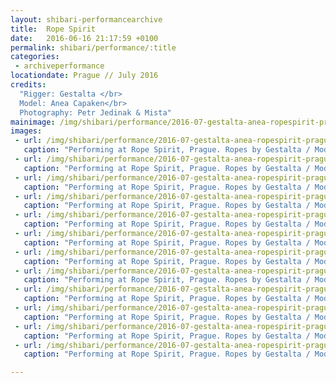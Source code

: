 ```yaml
---
layout: shibari-performancearchive
title:  Rope Spirit
date:   2016-06-16 21:17:59 +0100
permalink: shibari/performance/:title
categories:
 - archiveperformance
locationdate: Prague // July 2016
credits:
  "Rigger: Gestalta </br>
  Model: Anea Capaken</br>
  Photography: Petr Jedinak & Mista"
mainimage: /img/shibari/performance/2016-07-gestalta-anea-ropespirit-prague/gestalta-anea-ropespirit3.jpg
images:
 - url: /img/shibari/performance/2016-07-gestalta-anea-ropespirit-prague/gestalta-anea-ropespirit1.jpg
   caption: "Performing at Rope Spirit, Prague. Ropes by Gestalta / Model: Anea Capaken"
 - url: /img/shibari/performance/2016-07-gestalta-anea-ropespirit-prague/gestalta-anea-ropespirit2.jpg
   caption: "Performing at Rope Spirit, Prague. Ropes by Gestalta / Model: Anea Capaken"
 - url: /img/shibari/performance/2016-07-gestalta-anea-ropespirit-prague/gestalta-anea-ropespirit3.jpg
   caption: "Performing at Rope Spirit, Prague. Ropes by Gestalta / Model: Anea Capaken"
 - url: /img/shibari/performance/2016-07-gestalta-anea-ropespirit-prague/gestalta-anea-ropespirit4.jpg
   caption: "Performing at Rope Spirit, Prague. Ropes by Gestalta / Model: Anea Capaken"
 - url: /img/shibari/performance/2016-07-gestalta-anea-ropespirit-prague/gestalta-anea-ropespirit5.jpg
   caption: "Performing at Rope Spirit, Prague. Ropes by Gestalta / Model: Anea Capaken"
 - url: /img/shibari/performance/2016-07-gestalta-anea-ropespirit-prague/gestalta-anea-ropespirit6.jpg
   caption: "Performing at Rope Spirit, Prague. Ropes by Gestalta / Model: Anea Capaken"
 - url: /img/shibari/performance/2016-07-gestalta-anea-ropespirit-prague/gestalta-anea-ropespirit7.jpg
   caption: "Performing at Rope Spirit, Prague. Ropes by Gestalta / Model: Anea Capaken"
 - url: /img/shibari/performance/2016-07-gestalta-anea-ropespirit-prague/gestalta-anea-ropespirit8.jpg
   caption: "Performing at Rope Spirit, Prague. Ropes by Gestalta / Model: Anea Capaken"
 - url: /img/shibari/performance/2016-07-gestalta-anea-ropespirit-prague/gestalta-anea-ropespirit9.jpg
   caption: "Performing at Rope Spirit, Prague. Ropes by Gestalta / Model: Anea Capaken"
 - url: /img/shibari/performance/2016-07-gestalta-anea-ropespirit-prague/gestalta-anea-ropespirit11.jpg
   caption: "Performing at Rope Spirit, Prague. Ropes by Gestalta / Model: Anea Capaken"
 - url: /img/shibari/performance/2016-07-gestalta-anea-ropespirit-prague/gestalta-anea-ropespirit12.jpg
   caption: "Performing at Rope Spirit, Prague. Ropes by Gestalta / Model: Anea Capaken"
 - url: /img/shibari/performance/2016-07-gestalta-anea-ropespirit-prague/gestalta-anea-ropespirit13.jpg
   caption: "Performing at Rope Spirit, Prague. Ropes by Gestalta / Model: Anea Capaken"

---
```

